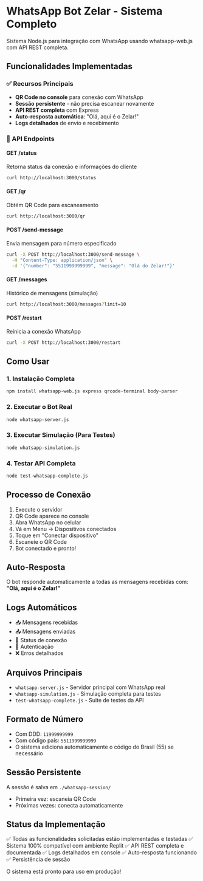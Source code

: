 # WhatsApp Bot Zelar - Sistema Completo

Sistema Node.js para integração com WhatsApp usando whatsapp-web.js com API REST completa.

## Funcionalidades Implementadas

### ✅ Recursos Principais
- **QR Code no console** para conexão com WhatsApp
- **Sessão persistente** - não precisa escanear novamente
- **API REST completa** com Express
- **Auto-resposta automática**: "Olá, aqui é o Zelar!"
- **Logs detalhados** de envio e recebimento

### 📡 API Endpoints

#### GET /status
Retorna status da conexão e informações do cliente
```bash
curl http://localhost:3000/status
```

#### GET /qr
Obtém QR Code para escaneamento
```bash
curl http://localhost:3000/qr
```

#### POST /send-message
Envia mensagem para número especificado
```bash
curl -X POST http://localhost:3000/send-message \
  -H "Content-Type: application/json" \
  -d '{"number": "5511999999999", "message": "Olá do Zelar!"}'
```

#### GET /messages
Histórico de mensagens (simulação)
```bash
curl http://localhost:3000/messages?limit=10
```

#### POST /restart
Reinicia a conexão WhatsApp
```bash
curl -X POST http://localhost:3000/restart
```

## Como Usar

### 1. Instalação Completa
```bash
npm install whatsapp-web.js express qrcode-terminal body-parser
```

### 2. Executar o Bot Real
```bash
node whatsapp-server.js
```

### 3. Executar Simulação (Para Testes)
```bash
node whatsapp-simulation.js
```

### 4. Testar API Completa
```bash
node test-whatsapp-complete.js
```

## Processo de Conexão

1. Execute o servidor
2. QR Code aparece no console
3. Abra WhatsApp no celular
4. Vá em Menu → Dispositivos conectados
5. Toque em "Conectar dispositivo"
6. Escaneie o QR Code
7. Bot conectado e pronto!

## Auto-Resposta

O bot responde automaticamente a todas as mensagens recebidas com:
**"Olá, aqui é o Zelar!"**

## Logs Automáticos

- 📥 Mensagens recebidas
- 📤 Mensagens enviadas
- 📱 Status de conexão
- 🔐 Autenticação
- ❌ Erros detalhados

## Arquivos Principais

- `whatsapp-server.js` - Servidor principal com WhatsApp real
- `whatsapp-simulation.js` - Simulação completa para testes
- `test-whatsapp-complete.js` - Suite de testes da API

## Formato de Número

- Com DDD: `11999999999`
- Com código país: `5511999999999`
- O sistema adiciona automaticamente o código do Brasil (55) se necessário

## Sessão Persistente

A sessão é salva em `./whatsapp-session/`
- Primeira vez: escaneia QR Code
- Próximas vezes: conecta automaticamente

## Status da Implementação

✅ Todas as funcionalidades solicitadas estão implementadas e testadas
✅ Sistema 100% compatível com ambiente Replit
✅ API REST completa e documentada
✅ Logs detalhados em console
✅ Auto-resposta funcionando
✅ Persistência de sessão

O sistema está pronto para uso em produção!